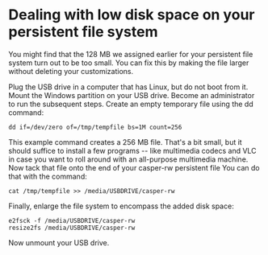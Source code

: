 # Dealing with low disk space on your persistent file system

You might find that the 128 MB we assigned earlier for your persistent file system turn out to be too small.  You can fix this by making the file larger without deleting your customizations.

Plug the USB drive in a computer that has Linux, but do not boot from it.  Mount the Windows partition on your USB drive.  Become an administrator to run the subsequent steps.
Create an empty temporary file using the dd command:
```
dd if=/dev/zero of=/tmp/tempfile bs=1M count=256
```
This example command creates a 256 MB file.  That's a bit small, but it should suffice to install a few programs -- like multimedia codecs and VLC in case you want to roll around with an all-purpose multimedia machine.
Now tack that file onto the end of your casper-rw persistent file  You can do that with the command:
```
cat /tmp/tempfile >> /media/USBDRIVE/casper-rw
```
Finally, enlarge the file system to encompass the added disk space:
```
e2fsck -f /media/USBDRIVE/casper-rw
resize2fs /media/USBDRIVE/casper-rw
```
Now unmount your USB drive.